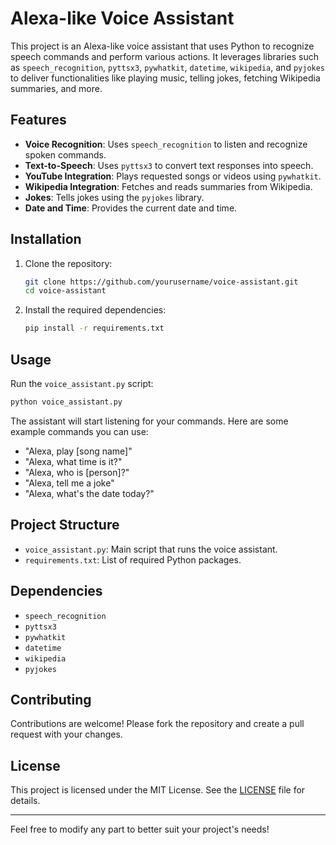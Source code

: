 # Alexa-like Voice Assistant

This project is an Alexa-like voice assistant that uses Python to recognize speech commands and perform various actions. It leverages libraries such as `speech_recognition`, `pyttsx3`, `pywhatkit`, `datetime`, `wikipedia`, and `pyjokes` to deliver functionalities like playing music, telling jokes, fetching Wikipedia summaries, and more.

## Features

- **Voice Recognition**: Uses `speech_recognition` to listen and recognize spoken commands.
- **Text-to-Speech**: Uses `pyttsx3` to convert text responses into speech.
- **YouTube Integration**: Plays requested songs or videos using `pywhatkit`.
- **Wikipedia Integration**: Fetches and reads summaries from Wikipedia.
- **Jokes**: Tells jokes using the `pyjokes` library.
- **Date and Time**: Provides the current date and time.

## Installation

1. Clone the repository:
   ```bash
   git clone https://github.com/yourusername/voice-assistant.git
   cd voice-assistant
   ```

2. Install the required dependencies:
   ```bash
   pip install -r requirements.txt
   ```

## Usage

Run the `voice_assistant.py` script:
```bash
python voice_assistant.py
```

The assistant will start listening for your commands. Here are some example commands you can use:

- "Alexa, play [song name]"
- "Alexa, what time is it?"
- "Alexa, who is [person]?"
- "Alexa, tell me a joke"
- "Alexa, what's the date today?"

## Project Structure

- `voice_assistant.py`: Main script that runs the voice assistant.
- `requirements.txt`: List of required Python packages.

## Dependencies

- `speech_recognition`
- `pyttsx3`
- `pywhatkit`
- `datetime`
- `wikipedia`
- `pyjokes`

## Contributing

Contributions are welcome! Please fork the repository and create a pull request with your changes.

## License

This project is licensed under the MIT License. See the [LICENSE](LICENSE) file for details.

---

Feel free to modify any part to better suit your project's needs!

